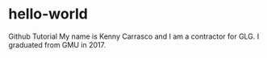 # hello-world
Github Tutorial
My name is Kenny Carrasco and I am a contractor for GLG. I graduated from GMU in 2017.
